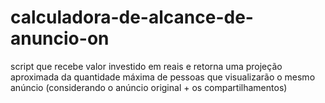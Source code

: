 # calculadora-de-alcance-de-anuncio-on
script que recebe valor investido em reais e retorna uma projeção aproximada da quantidade máxima de pessoas que visualizarão o mesmo anúncio (considerando o anúncio original + os compartilhamentos)
